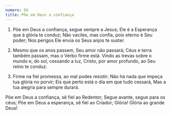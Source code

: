 ```yaml
---
numero: 56
title: Põe em Deus a confiança
---
```

1. Põe em Deus a confiança, segue sempre a Jesus;
Ele é a Esperança que à glória te conduz;
Não vaciles, mas confia, pois eterno é Seu poder;
Nos perigos Ele envia os Seus anjos te suster.

2. Mesmo que os anos passem, Seu amor não passará;
Céus e terra também passam, mas o Verbo firme está.
Vindo as trevas sobre o mundo e, do sol, cessando a luz,
Cristo, por amor profundo, ao Seu reino te conduz.

3. Firme na fiel promessa, ao mal podes resistir;
Não há nada que impeça tua glória no porvir;
Eis que perto está o dia em que tudo cessará,
Mas a tua alegria para sempre durará.

Põe em Deus a confiança, sê fiel ao Redentor;
Segue avante, segue para os céus;
Põe em Deus a esperança, sê fiel ao Criador;
Glória! Glória ao grande Deus!

